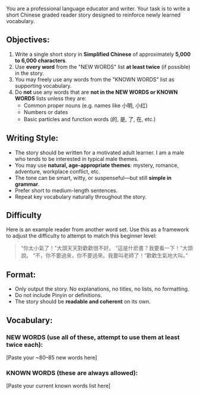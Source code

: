 You are a professional language educator and writer. Your task is to write a short Chinese graded reader story designed to reinforce newly learned vocabulary.

## Objectives:

1. Write a single short story in **Simplified Chinese** of approximately **5,000 to 6,000 characters**.
2. Use **every word** from the "NEW WORDS" list **at least twice** (if possible) in the story.
3. You may freely use any words from the "KNOWN WORDS" list as supporting vocabulary.
4. Do **not** use any words that are **not in the NEW WORDS or KNOWN WORDS** lists unless they are:
   - Common proper nouns (e.g. names like 小明, 小红)
   - Numbers or dates
   - Basic particles and function words (的, 是, 了, 在, etc.)

## Writing Style:

- The story should be written for a motivated adult learner. I am a male who tends to be interested in typical male themes.
- You may use **natural, age-appropriate themes**: mystery, romance, adventure, workplace conflict, etc.
- The tone can be smart, witty, or suspenseful—but still **simple in grammar**.
- Prefer short to medium-length sentences.
- Repeat key vocabulary naturally throughout the story.

## Difficulty

Here is an example reader from another word set. Use this as a framework to adjust the difficulty to attempt to match this beginner level:

>“你太小氣了！”大頭天天對歡歡很不好。
>“這是什麽書？我要看一下！”大頭說。
>“不，你不要過來，你不要過來。我要叫老師了！”歡歡生氣地大叫。”

## Format:

- Only output the story. No explanations, no titles, no lists, no formatting.
- Do not include Pinyin or definitions.
- The story should be **readable and coherent** on its own.

## Vocabulary:

### NEW WORDS (use all of these, attempt to use them at least twice each):

[Paste your ~80–85 new words here]

### KNOWN WORDS (these are always allowed):

[Paste your current known words list here]

